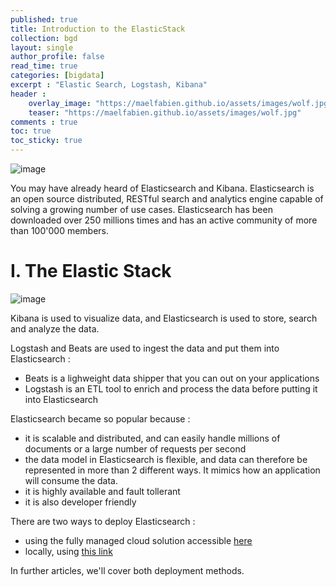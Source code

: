 ```yaml
---
published: true
title: Introduction to the ElasticStack
collection: bgd
layout: single
author_profile: false
read_time: true
categories: [bigdata]
excerpt : "Elastic Search, Logstash, Kibana"
header :
    overlay_image: "https://maelfabien.github.io/assets/images/wolf.jpg"
    teaser: "https://maelfabien.github.io/assets/images/wolf.jpg"
comments : true
toc: true
toc_sticky: true
---
```


![image](https://maelfabien.github.io/assets/images/els.png)

You may have already heard of Elasticsearch and Kibana. Elasticsearch is an open source distributed, RESTful search and analytics engine capable of solving a growing number of use cases. Elasticsearch has been downloaded over 250 millions times and has an active community of more than 100'000 members.

# I. The Elastic Stack

![image](https://maelfabien.github.io/assets/images/elastic_stack.png)

Kibana is used to visualize data, and Elasticsearch is used to store, search and analyze the data. 

Logstash and Beats are used to ingest the data and put them into Elasticsearch :
- Beats is a lighweight data shipper that you can out on your applications
- Logstash is an ETL tool to enrich and process the data before putting it into Elasticsearch

Elasticsearch became so popular because :
- it is scalable and distributed, and can easily handle millions of documents or a large number of requests per second
- the data model in Elasticsearch is flexible, and data can therefore be represented in more than 2 different ways. It mimics how an application will consume the data. 
- it is highly available and fault tollerant
- it is also developer friendly

There are two ways to deploy Elasticsearch :
- using the fully managed cloud solution accessible <span style="color:blue">[here](https://cloud.elastic.co/)</span>
- locally, using <span style="color:blue">[this link](https://www.elastic.co/downloads/elasticsearch)</span>

In further articles, we'll cover both deployment methods.

